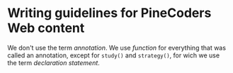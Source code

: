 # Writing guidelines for PineCoders Web content

We don't use the term *annotation*. We use *function* for everything that was called an annotation, except for `study()` and `strategy()`, for wich we use the term *declaration statement*.

